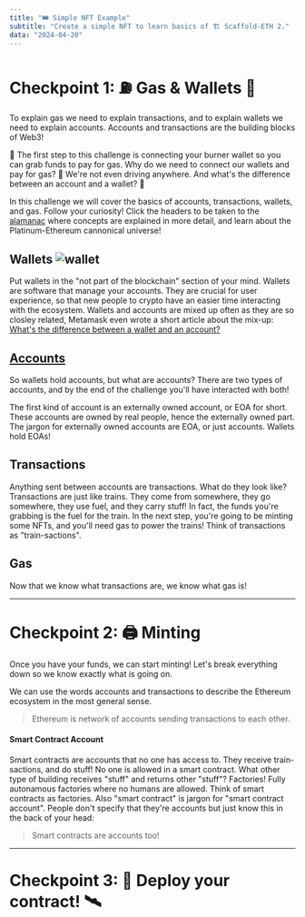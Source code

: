 ```yaml
---
title: "🎟 Simple NFT Example"
subtitle: "Create a simple NFT to learn basics of 🏗 Scaffold-ETH 2."
data: "2024-04-20"
---
```


# Checkpoint 1: ⛽️ Gas & Wallets 👛

To explain gas we need to explain transactions, and to explain wallets we need to
explain accounts. Accounts and transactions are the building blocks of Web3!

🥇 The first step to this challenge is connecting your burner wallet so you can grab
funds to pay for gas. Why do we need to connect our wallets and pay for gas? 🤔 We're
not even driving anywhere. And what's the difference between an account and a
wallet? 🤨

In this challenge we will cover the basics of accounts, transactions, wallets, and
gas. Follow your curiosity! Click the headers to be taken to the [alamanac](/almanacPosts)
where concepts are explained in more detail, and learn about the Platinum-Ethereum
cannonical universe!

## Wallets ![wallet](http://localhost:3000/images/wallet.svg)

Put wallets in the "not part of the blockchain" section of your mind. Wallets are software that
manage your accounts. They are crucial for user experience, so that new people to crypto have an
easier time interacting with the ecosystem. Wallets and accounts are mixed up often as they are
so closley related, Metamask even wrote a short article about the mix-up:
[What's the difference between a wallet and an account?](https://support.metamask.io/hc/en-us/articles/13466457757211-What-s-the-difference-between-a-wallet-and-an-account)

## [Accounts](/almanacPosts/accounts)

So wallets hold accounts, but what are accounts? There are two types of accounts, and
by the end of the challenge you'll have interacted with both!

The first kind of account is an externally owned account, or EOA for short. These
accounts are owned by real people, hence the externally owned part. The jargon for
externally owned accounts are EOA, or just accounts. Wallets hold EOAs!

## Transactions

Anything sent between accounts are transactions. What do they look like? Transactions are just like trains.
They come from somewhere, they go somewhere, they use fuel, and they carry stuff! In fact, the funds
you're grabbing is the fuel for the train. In the next step, you're going to be minting some NFTs,
and you'll need gas to power the trains! Think of transactions as "train-sactions".

## Gas

Now that we know what transactions are, we know what gas is!

---

# Checkpoint 2: 🖨 Minting

Once you have your funds, we can start minting! Let's break everything down so we know exactly what is
going on.

We can use the words accounts and transactions to describe the Ethereum ecosystem in the most
general sense.

> Ethereum is network of accounts sending transactions to each other.

#### Smart Contract Account

Smart contracts are accounts that no one has access to. They receive train-sactions, and do stuff! No
one is allowed in a smart contract. What other type of building receives "stuff" and returns other
"stuff"? Factories! Fully autonamous factories where no humans are allowed. Think of smart contracts
as factories. Also "smart contract" is jargon for "smart contract account". People don't specify that
they're accounts but just know this in the back of your head:

> Smart contracts are accounts too!

---

# Checkpoint 3: 💾 Deploy your contract! 🛰

<!-- ![A train station](http://localhost:3000/images/train-station.svg) -->

